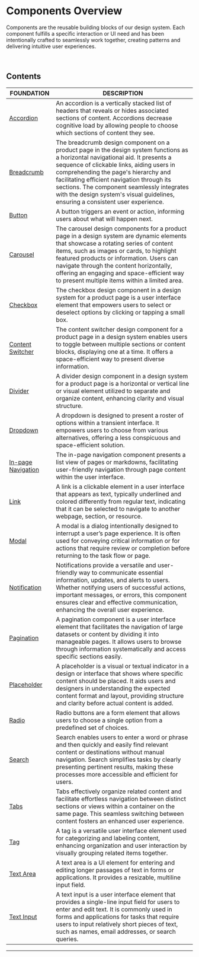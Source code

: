 # Components Overview

Components are the reusable building blocks of our design system. Each component fulfills a specific interaction or UI need and has been intentionally crafted to seamlessly work together, creating patterns and delivering intuitive user experiences.

</br>

## Contents

| FOUNDATION | DESCRIPTION |
| -------- | -------- |
| [Accordion](?path=docs/design-files/accordion.md)    | An accordion is a vertically stacked list of headers that reveals or hides associated sections of content. Accordions decrease cognitive load by allowing people to choose which sections of content they see.   |
| [Breadcrumb](?path=docs/design-files/breadcrumb.md)    | The breadcrumb design component on a product page in the design system functions as a horizontal navigational aid. It presents a sequence of clickable links, aiding users in comprehending the page's hierarchy and facilitating efficient navigation through its sections. The component seamlessly integrates with the design system's visual guidelines, ensuring a consistent user experience.   |
| [Button](?path=docs/design-files/button.md)    | A button triggers an event or action, informing users about what will happen next.   |
| [Carousel](?path=docs/design-files/carousel.md)    | The carousel design components for a product page in a design system are dynamic elements that showcase a rotating series of content items, such as images or cards, to highlight featured products or information. Users can navigate through the content horizontally, offering an engaging and space-efficient way to present multiple items within a limited area.   |
| [Checkbox](?path=docs/design-files/checkbox.md)    | The checkbox design component in a design system for a product page is a user interface element that empowers users to select or deselect options by clicking or tapping a small box.   |
| [Content Switcher](?path=docs/design-files/content-switcher.md)    | The content switcher design component for a product page in a design system enables users to toggle between multiple sections or content blocks, displaying one at a time. It offers a space-efficient way to present diverse information.   |
| [Divider](?path=docs/design-files/divider.md)    | A divider design component in a design system for a product page is a horizontal or vertical line or visual element utilized to separate and organize content, enhancing clarity and visual structure.   |
| [Dropdown](?path=docs/design-files/dropdown.md)    | A dropdown is designed to present a roster of options within a transient interface. It empowers users to choose from various alternatives, offering a less conspicuous and space-efficient solution.   |
| [In-page Navigation](?path=docs/design-files/inpage-navigation.md)    | The in-page navigation component presents a list view of pages or markdowns, facilitating user-friendly navigation through page content within the user interface.   |
| [Link](?path=docs/design-files/link.md)    | A link is a clickable element in a user interface that appears as text, typically underlined and colored differently from regular text, indicating that it can be selected to navigate to another webpage, section, or resource.   |
| [Modal](?path=docs/design-files/modal.md)    | A modal is a dialog intentionally designed to interrupt a user’s page experience. It is often used for conveying critical information or for actions that require review or completion before returning to the task flow or page.   |
| [Notification](?path=docs/design-files/notification.md)    | Notifications provide a versatile and user-friendly way to communicate essential information, updates, and alerts to users. Whether notifying users of successful actions, important messages, or errors, this component ensures clear and effective communication, enhancing the overall user experience.   |
| [Pagination](?path=docs/design-files/pagination.md)    | A pagination component is a user interface element that facilitates the navigation of large datasets or content by dividing it into manageable pages. It allows users to browse through information systematically and access specific sections easily.   |
| [Placeholder](?path=docs/design-files/placeholder.md)    | A placeholder is a visual or textual indicator in a design or interface that shows where specific content should be placed. It aids users and designers in understanding the expected content format and layout, providing structure and clarity before actual content is added.   |
| [Radio](?path=docs/design-files/radio.md)    | Radio buttons are a form element that allows users to choose a single option from a predefined set of choices.   |
| [Search](?path=docs/design-files/search.md)    | Search enables users to enter a word or phrase and then quickly and easily find relevant content or destinations without manual navigation. Search simplifies tasks by clearly presenting pertinent results, making these processes more accessible and efficient for users.   |
| [Tabs](?path=docs/design-files/tabs.md)    | Tabs effectively organize related content and facilitate effortless navigation between distinct sections or views within a container on the same page. This seamless switching between content fosters an enhanced user experience.   |
| [Tag](?path=docs/design-files/tag.md)   | A tag is a versatile user interface element used for categorizing and labeling content, enhancing organization and user interaction by visually grouping related items together.   |
| [Text Area](?path=docs/design-files/text-area.md)    | A text area is a UI element for entering and editing longer passages of text in forms or applications. It provides a resizable, multiline input field.   |
| [Text Input](?path=docs/design-files/text-input.md)     | A text input is a user interface element that provides a single-line input field for users to enter and edit text. It is commonly used in forms and applications for tasks that require users to input relatively short pieces of text, such as names, email addresses, or search queries.   |
___
